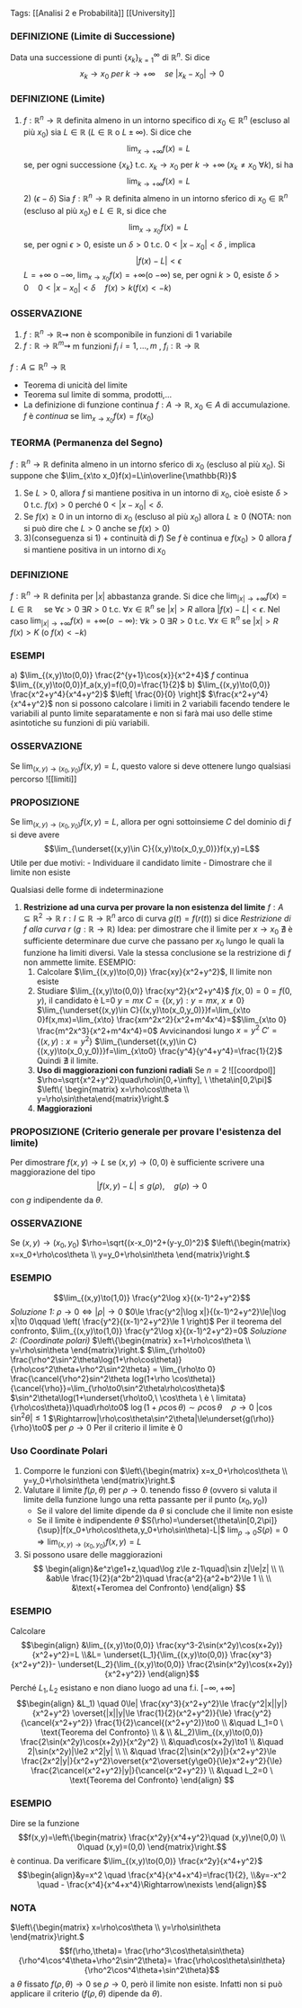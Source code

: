 Tags: [[Analisi 2 e Probabilità]] [[University]] 

### DEFINIZIONE (Limite di Successione)
Data una successione di punti ${\{x_k\}}^\infty_{k=1}$ di $\mathbb{R}^n$. Si dice $$x_k\longrightarrow x_0 \ per \ k\rightarrow +\infty \quad se \ |x_k-x_0|\rightarrow0$$

### DEFINIZIONE (Limite)
1) $f:\mathbb{R}^n\rightarrow\mathbb{R}$ definita almeno in un intorno specifico di $x_0\in\mathbb{R}^n$ (escluso al più $x_0$) sia $L\in\mathbb{R}$ ($L\in\mathbb{R}$ o $L\pm\infty$). Si dice che $$\lim_{x\to+\infty}f(x)=L$$ se, per ogni successione $\{x_k\}$ t.c. $x_k\to x_0$ per $k\to+\infty$ ($x_k\ne x_0\ \forall k$), si ha $$\lim_{k\to+\infty}f(x)=L$$	2) $(\epsilon-\delta)$ Sia $f:\mathbb{R}^n\rightarrow\mathbb{R}$ definita almeno in un intorno sferico di $x_0\in\mathbb{R}^n$ (escluso al più $x_0$) e $L\in\mathbb{R}$, si dice che $$\lim_{x\to x_0}f(x)=L$$ se, per ogni $\epsilon>0$, esiste un $\delta>0$ t.c. $0<|x-x_0|<\delta$ , implica $$|f(x)-L|<\epsilon$$ $L=+\infty$ o $-\infty$,    $\lim_{x\to x_0} f(x)=+\infty$(o $-\infty$) se, per ogni $k>0$, esiste $\delta>0 \quad 0<|x-x_0|<\delta \quad f(x)>k (f(x)<-k)$

### OSSERVAZIONE
1) $f:\mathbb{R}^n\rightarrow\mathbb{R}\rightsquigarrow$ non è scomponibile in funzioni di 1 variabile
2) $f:\mathbb{R}\rightarrow\mathbb{R}^m\rightsquigarrow$ m funzioni $f_i \ i=1,\ldots,m$ , $f_i:\mathbb{R}\rightarrow\mathbb{R}$

$f:A\subseteq\mathbb{R}^n\to\mathbb{R}$
- Teorema di unicità del limite
- Teorema sul limite di somma, prodotti,...
- La definizione di funzione continua
	$f:A\to\mathbb{R},\ x_0\in A$ di accumulazione. $f$ è *continua* se $\lim_{x\to x_0}f(x)=f(x_0)$

### TEORMA (Permanenza del Segno)
$f:\mathbb{R}^n\rightarrow\mathbb{R}$ definita almeno in un intorno sferico di $x_0$ (escluso al più $x_0$). Si suppone che $\lim_{x\to x_0}f(x)=L\in\overline{\mathbb{R}}$ 
1) Se $L>0$, allora $f$ si mantiene positiva in un intorno di $x_0$, cioè esiste $\delta>0$ t.c. $f(x)>0$ perché $0<|x-x_0|<\delta$.
2) Se $f(x)\ge0$ in un intorno di $x_0$ (escluso al più $x_0$) allora $L\ge0$ (NOTA: non si può dire che $L>0$ anche se $f(x)>0$)
3) 3)(conseguenza si 1) + continuità di $f$) Se $f$ è continua e $f(x_0)>0$ allora $f$ si mantiene positiva in un intorno di $x_0$

### DEFINIZIONE
$f:\mathbb{R}^n\rightarrow\mathbb{R}$ definita per $|x|$ abbastanza grande. Si dice che $\lim_{|x|\to+\infty}f(x)=L\in{\mathbb{R}}\quad$ se $\forall\epsilon>0 \ \exists R>0$ t.c. $\forall x\in\mathbb{R}^n$ se $|x|>R$  allora $|f(x)-L|<\epsilon$. 
Nel caso $\lim_{|x|\to +\infty}f(x)=+\infty(o \ -\infty)$: $\forall k>0 \ \exists R>0$ t.c. $\forall x\in\mathbb{R}^n$ se $|x|>R$ $f(x)>K$ (o $f(x)<-k$)

### ESEMPI
a) $\lim_{(x,y)\to(0,0)} \frac{2^{y+1}\cos{x}}{x^2+4}$ $f$ continua
	$\lim_{(x,y)\to(0,0)}f_a(x,y)=f(0,0)=\frac{1}{2}$
b) $\lim_{(x,y)\to(0,0)} \frac{x^2+y^4}{x^4+y^2}$
		$\left[ \frac{0}{0} \right]$ $\frac{x^2+y^4}{x^4+y^2}$
non si possono calcolare i limiti in 2 variabili facendo tendere le variabili al punto limite separatamente e non si farà mai uso delle stime asintotiche su funzioni di più variabili.

### OSSERVAZIONE
Se $\lim_{(x,y)\to(x_0,y_0)}f(x,y)=L$, questo valore si deve ottenere lungo qualsiasi percorso
	![[limiti]]

### PROPOSIZIONE
Se $\lim_{(x,y)\to(x_0,y_0)}f(x,y)=L$, allora per ogni sottoinsieme $C$ del dominio di $f$ si deve avere $$\lim_{\underset{(x,y)\in C}{(x,y)\to(x_0,y_0)}}f(x,y)=L$$ Utile per due motivi:
		- Individuare il candidato limite
		- Dimostrare che il limite non esiste

Qualsiasi delle forme di indeterminazione
1) **Restrizione ad una curva per provare la non esistenza del limite**
	$f:A\subseteq\mathbb{R}^2\to\mathbb{R}$ 
	$r:I\subseteq\mathbb{R}\to\mathbb{R}^n$ arco di curva
	$g(t)=f(r(t))$ si dice *Restrizione di f alla curva r* ($g:\mathbb{R}\rightarrow\mathbb{R}$)
	Idea: per dimostrare che il limite per $x\to x_0 \ \nexists$ è sufficiente determinare due curve che passano per $x_0$ lungo le quali la funzione ha limiti diversi. 
	Vale la stessa conclusione se la restrizione di $f$ non ammette limite.
	ESEMPIO:
	1) Calcolare $\lim_{(x,y)\to(0,0)} \frac{xy}{x^2+y^2}$,   Il limite non esiste
	3) Studiare $\lim_{(x,y)\to(0,0)} \frac{xy^2}{x^2+y^4}$
		$f(x,0)=0=f(0,y)$, il candidato è L=0
		$y=mx$
		$C=\{(x,y):y=mx, \ x\ne 0\}$
		$\lim_{\underset{(x,y)\in C}{(x,y)\to(x_0,y_0)}}f=\lim_{x\to 0}f(x,mx)=\lim_{x\to} \frac{xm^2x^2}{x^2+m^4x^4}=$$\lim_{x\to 0} \frac{m^2x^3}{x^2+m^4x^4}=0$
		Avvicinandosi lungo $x=y^2$
		$C'=\{(x,y):x=y^2\}$
		$\lim_{\underset{(x,y)\in C}{(x,y)\to(x_0,y_0)}}f=\lim_{x\to0} \frac{y^4}{y^4+y^4}=\frac{1}{2}$ 
		Quindi $\nexists$ il limite.
	2) **Uso di maggiorazioni con funzioni radiali**
		Se $n=2$
	    ![[coordpol]]
		$\rho=\sqrt{x^2+y^2}\quad\rho\in[0,+\infty], \ \theta\in[0,2\pi]$
		$\left\{ \begin{matrix} x=\rho\cos\theta \\ y=\rho\sin\theta\end{matrix}\right.$
	3) **Maggiorazioni**

### PROPOSIZIONE (Criterio generale per provare l'esistenza del limite)
Per dimostrare $f(x,y)\to L$ se $(x,y)\to(0,0)$ è sufficiente scrivere una maggiorazione del tipo $$|f(x,y)-L|\le g(\rho), \quad g(\rho)\rightarrow0$$con $g$ indipendente da $\theta$.

### OSSERVAZIONE
Se $(x,y)\to(x_0,y_0)$
		$\rho=\sqrt{(x-x_0)^2+(y-y_0)^2}$
		$\left\{\begin{matrix}  x=x_0+\rho\cos\theta \\ y=y_0+\rho\sin\theta \end{matrix}\right.$

### ESEMPIO
$$\lim_{(x,y)\to(1,0)} \frac{y^2\log x}{(x-1)^2+y^2}$$
*Soluzione 1:*
	$\rho\to0\iff|\rho|\to0$
	$0\le \frac{y^2|\log x|}{(x-1)^2+y^2}\le|\log x|\to 0\qquad \left( \frac{y^2}{(x-1)^2+y^2}\le 1 \right)$		Per il teorema del confronto, $\lim_{(x,y)\to(1,0)} \frac{y^2\log x}{(x-1)^2+y^2}=0$
*Soluzione 2: (Coordinate polari)*
	$\left\{\begin{matrix} x=1+\rho\cos\theta \\ y=\rho\sin\theta \end{matrix}\right.$
	$\lim_{\rho\to0} \frac{\rho^2\sin^2\theta\log(1+\rho\cos\theta)}{\rho\cos^2\theta+\rho^2\sin^2\theta} = \lim_{\rho\to 0} \frac{\cancel{\rho^2}sin^2\theta log(1+\rho \cos\theta)}{\cancel{\rho}}=\lim_{\rho\to0\sin^2\theta\rho\cos\theta}$		$\sin^2\theta\log(1+\underset{\rho\to0,\ \cos\theta \ è \ limitata}{\rho\cos\theta})\quad\rho\to0$
	$\log(1+\rho\cos\theta)\sim\rho\cos\theta\quad\rho\to0$		$|\cos\sin^2\theta|\le1$
		$\Rightarrow|\rho\cos\theta\sin^2\theta|\le\underset{g(\rho)}{\rho}\to0$ per $\rho\to0$
	Per il criterio il limite è 0

### Uso  Coordinate Polari 
1) Comporre le funzioni con
	$\left\{\begin{matrix} x=x_0+\rho\cos\theta \\ y=y_0+\rho\sin\theta \end{matrix}\right.$
2) Valutare il limite $f(\rho,\theta)$ per $\rho\to0$. tenendo fisso $\theta$ (ovvero si valuta il limite della funzione lungo una retta passante per il punto $(x_0,y_0)$)
	- Se il valore del limite dipende da $\theta$ si conclude che il limite non esiste
	- Se il limite è indipendente $\theta$
		$S(\rho)=\underset{\theta\in[0,2\pi]}{\sup}|f(x_0+\rho\cos\theta,y_0+\rho\sin\theta)-L|$
		$\lim_{\rho\to0}S(\rho)=0\Rightarrow\lim_{(x,y)\to(x_0,y_0)}f(x,y)=L$
3) Si possono usare delle maggiorazioni$$
\begin{align}&e^z\ge1+z,\quad\log z\le z-1\quad|\sin z|\le|z| \\  \\
&ab\le \frac{1}{2}(a^2b^2)\quad \frac{a^2}{a^2+b^2}\le 1 \\ \\
&\text{+Teromea del Confronto} \end{align} $$ 
### ESEMPIO
Calcolare$$\begin{align}
&\lim_{(x,y)\to(0,0)} \frac{xy^3-2\sin(x^2y)\cos(x+2y)}{x^2+y^2}=L 
 \\&L= \underset{L_1}{\lim_{(x,y)\to(0,0)} \frac{xy^3}{x^2+y^2}}- \underset{L_2}{\lim_{(x,y)\to(0,0)} \frac{2\sin(x^2y)\cos(x+2y)}{x^2+y^2}}
\end{align}$$
Perché $L_1,L_2$ esistano e non diano luogo ad una f.i. $[-\infty,+\infty]$ 
$$\begin{align} &L_1) \quad 0\le| \frac{xy^3}{x^2+y^2}\le \frac{y^2|x||y|}{x^2+y^2} \overset{|x||y|\le \frac{1}{2}(x^2+y^2)}{\le} \frac{y^2}{\cancel{x^2+y^2}} \frac{1}{2}\cancel{(x^2+y^2)}\to0 \\
     &\quad L_1=0 \ \text{Teorema del Confronto}  \\
 & \\ &L_2)\lim_{(x,y)\to(0,0)} \frac{2\sin(x^2y)\cos(x+2y)}{x^2y^2} \\
&\quad\cos(x+2y)\to1 \\
&\quad 2|\sin(x^2y)|\le2 x^2|y| \\ \\
&\quad \frac{2|\sin(x^2y)|}{x^2+y^2}\le \frac{2x^2|y|}{x^2+y^2}\overset{x^2\overset{y\ge0}{\le}x^2+y^2}{\le} \frac{2\cancel{x^2+y^2}|y|}{\cancel{x^2+y^2}} \\
&\quad L_2=0 \ \text{Teorema del Confronto}
\end{align}
$$

### ESEMPIO
Dire se la funzione $$f(x,y)=\left\{\begin{matrix} \frac{x^2y}{x^4+y^2}\quad (x,y)\ne(0,0) \\ 0\quad (x,y)=(0,0) \end{matrix}\right.$$è continua.
	Da verificare $\lim_{(x,y)\to(0,0)} \frac{x^2y}{x^4+y^2}$ $$\begin{align}&y=x^2 \quad \frac{x^4}{x^4+x^4}=\frac{1}{2}, \\&y=-x^2 \quad - \frac{x^4}{x^4+x^4}\Rightarrow\nexists \end{align}$$

### NOTA
$\left\{\begin{matrix} x=\rho\cos\theta \\ y=\rho\sin\theta \end{matrix}\right.$ $$f(\rho,\theta)= \frac{\rho^3\cos\theta\sin\theta}{\rho^4\cos^4\theta+\rho^2\sin^2\theta}= \frac{\rho\cos\theta\sin\theta}{\rho^2\cos^4\theta+\sin^2\theta}$$a $\theta$ fissato $f(\rho,\theta)\to0$ se $\rho\to0$, però il limite non esiste. Infatti non si può applicare il criterio ($f(\rho,\theta)$ dipende da $\theta$).